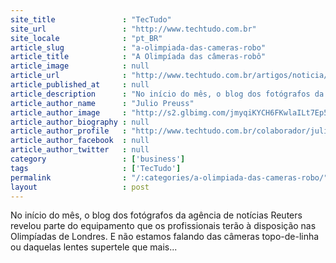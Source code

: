 ```yaml
---
site_title               : "TecTudo"
site_url                 : "http://www.techtudo.com.br"
site_locale              : "pt_BR"
article_slug             : "a-olimpiada-das-cameras-robo"
article_title            : "A Olimpíada das câmeras-robô"
article_image            : null
article_url              : "http://www.techtudo.com.br/artigos/noticia/2012/07/a-olimpiada-das-cameras-robo.html"
article_published_at     : null
article_description      : "No início do mês, o blog dos fotógrafos da agência de notícias Reuters revelou parte do equipamento que os profissionais terão à disposição nas Olimpíadas de Londres. E não estamos falando das câmeras topo-de-linha ou daquelas lentes supertele que mais..."
article_author_name      : "Julio Preuss"
article_author_image     : "http://s2.glbimg.com/jmyqiKYCH6FKwlaILt7Ep5KodpM=/30x30/s2.glbimg.com/9R55LQOuPlxF_DdTAxsOYIPtaHY=/105x0:220x115/75x75/s.glbimg.com/po/tt/f/original/2011/11/01/fotografia_juliopreuss.jpg"
article_author_biography : null
article_author_profile   : "http://www.techtudo.com.br/colaborador/julio-preuss.html"
article_author_facebook  : null
article_author_twitter   : null
category                 : ['business']
tags                     : ['TecTudo']
permalink                : "/:categories/a-olimpiada-das-cameras-robo/"
layout                   : post
---
```


No início do mês, o blog dos fotógrafos da agência de notícias Reuters revelou parte do equipamento que os profissionais terão à disposição nas Olimpíadas de Londres. E não estamos falando das câmeras topo-de-linha ou daquelas lentes supertele que mais...
